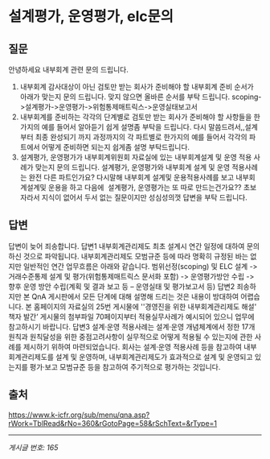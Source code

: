 # 설계평가, 운영평가, elc문의

## 질문
안녕하세요
내부회계 관련 문의 드립니다.
1. 내부회계 감사대상이 아닌 검토만 받는 회사가 준비해야 할 내부회계 준비 순서가 아래가 맞는지 문의 드립니다. 맞지 않으면 올바른 순서를 부탁 드립니다.
scoping->설계평가->운영평가->위험통제매트릭스->운영실태보고서
2. 내부회계를 준비하는 각각의 단계별로 검토만 받는 회사가 준비해야 할 사항들을 한가지의 예를 들어서 알아듣기 쉽게
설명좀 부탁을 드립니다. 다시 말씀드려서,,설계부터 최종 완성되기 까지 과정까지의 각 파트별로 한가지의 예를 들어서 각각의 파트에서
어떻게 준비하면 되는지 쉽게좀 설명 부탁드립니다.
3. 설계평가, 운영평가가 내부회계위원회 자료실에 있는 내부회계설계 및 운영 적용 사례가 맞는지 문의 드립니다.
설계평가, 운영평가와 내부회계 설계 및 운영 적용사례는 완전 다른 파트인가요?
다시말해 내부회계 설계및 운용적용사례를 보고 내부회계설계및 운용을 하고 다음에  설계평가, 운영평가는 또 따로 만드는건가요??
초보자라서 지식이 없어서 두서 없는 질문이지만 성심성의껏 답변을 부탁 드립니다.

## 답변
답변이 늦어 죄송합니다.
답변1
내부회계관리제도 최초 설계시 연간 일정에 대하여 문의하신 것으로 파악됩니다.
내부회계관리제도 모범규준 등에 따라 명확히 규정된 바는 없지만 일반적인 연간 업무흐름은 아래와 같습니다.
범위선정(scoping) 및 ELC 설계 -> 거래수준통제 설계 및 평가(위험통제매트릭스 문서화 포함) -> 운영평가방안 수립 -> 향후 운영 방안 수립(계획 및 결과 보고 등 – 운영실태 및 평가보고서 등)
답변2
죄송하지만 본 QnA 게시판에서 모든 단계에 대해 설명해 드리는 것은 내용이 방대하여 어렵습니다.
본 홈페이지의 자료실의 25번 게시물에 ''경영진을 위한 내부회계관리제도 해설' 책자 발간’ 게시물의 첨부파일 70페이지부터 적용실무사례가 예시되어 있으니 업무에 참고하시기 바랍니다.
답변3
설계·운영 적용사례는 설계·운영 개념체계에서 정한 17개 원칙과 원칙달성을 위한 중점고려사항이 실무적으로 어떻게 적용될 수 있는지에 관한 사례를 제시하기 위하여 마련되었습니다. 회사는 설계·운영 적용사례 등을 참고하여 내부회계관리제도를 설계 및 운영하며, 내부회계관리제도가 효과적으로 설계 및 운영되고 있는지를 평가·보고 모범규준 등을 참고하여 주기적으로 평가하는 것입니다.

## 출처
https://www.k-icfr.org/sub/menu/qna.asp?rWork=TblRead&rNo=360&rGotoPage=58&rSchText=&rType=1

---
*게시글 번호: 165*
